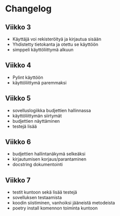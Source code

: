 # Changelog

## Viikko 3

- Käyttäjä voi rekisteröityä ja kirjautua sisään
- Yhdistetty tietokanta ja otettu se käyttöön
- simppeli käyttöliittymä alkuun

## Viikko 4

- Pylint käyttöön
- käyttöliittymä paremmaksi

## Viikko 5
- sovelluslogiikka budjettien hallinnassa
- käyttöliittymän siirtymät
- budjettien näyttäminen
- testejä lisää

## Viikko 6
- budjettien hallintanäkymä selkeäksi
- kirjautumisen korjaus/parantaminen
- docstring dokumentointi

## Viikko 7

- testit kuntoon sekä lisää testejä
- sovelluksen testaamista
- koodin siistiminen, vanhoiksi jääneistä metodeista
- poetry install komennon toiminta kuntoon
